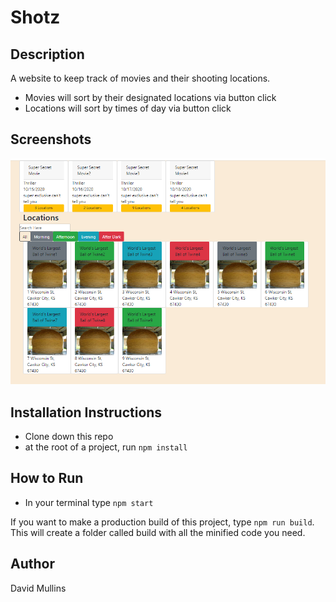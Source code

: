 # Shotz

## Description
A website to keep track of movies and their shooting locations.
* Movies will sort by their designated locations via button click
* Locations will sort by times of day via button click

## Screenshots
![image of movies and locations](https://raw.githubusercontent.com/GitMullins/shotz/master/src/img/screenshot.PNG)

## Installation Instructions
* Clone down this repo
* at the root of a project, run `npm install`

## How to Run
* In your terminal type `npm start`

If you want to make a production build of this project, type `npm run build`. This will create a folder called build with all the minified code you need.

## Author
David Mullins
